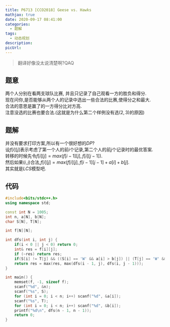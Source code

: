 ```yaml
---
title: P6713 [CCO2018] Geese vs. Hawks
mathjax: true
date: 2020-09-17 08:41:00
categories: 
  - 题解
tags: 
  - 动态规划
description: 
picUrl: 
---
```



> 翻译好像没太说清楚啊?QAQ  
## 题意  
两个人分别在看两支球队比赛, 并且只记录了自己观看一方的胜负和得分.  
现在问你,是否能够从两个人的记录中选出一些合法的比赛,使得分之和最大.  
合法的意思是赢了的一方得分比对方高.  
注意没选的比赛也要合法.(这就是为什么第二个样例没有选$(2,3)$的原因)  

## 题解
并没有要求打印方案,所以有一个很好想的$DP$?  
设$f[i][j]$表示考虑了第一个人的前$i$个记录,第二个人的前$j$个记录时的最优答案.  
转移的时候先令$f[i][j]=max(f[i-1][j],f[i][j-1])$.  
然后如果$(i,j)$合法,$f[i][j]=max(f[i][j],f[i-1][j-1]+a[i]+b[j]$.  
其实就是$LCS$模型吧.

## 代码
```cpp
#include<bits/stdc++.h>
using namespace std;

const int N = 1005;
int n, a[N], b[N];
char S[N], T[N];

int f[N][N];

int dfs(int i, int j) {
    if(i < 0 || j < 0) return 0;
    int& res = f[i][j];
    if (~res) return res;
    if(S[i] != T[j] && ((S[i] == 'W' && a[i] > b[j]) || (T[j] == 'W' && b[j] > a[i]))) res = dfs(i - 1, j - 1) + a[i] + b[j];
    return res = max(res, max(dfs(i - 1, j), dfs(i, j - 1)));
}

int main() {
    memset(f, -1, sizeof f);
    scanf("%d", &n);
    scanf("%s", S);
    for (int i = 0; i < n; i++) scanf("%d", &a[i]);
    scanf("%s", T);
    for (int i = 0; i < n; i++) scanf("%d", &b[i]);
    printf("%d\n", dfs(n - 1, n - 1));
    return 0;
}
```